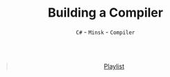 <div align='center'>

# Building a Compiler
`C#` - `Minsk` - `Compiler`

<br/>
<br/>

> [Playlist](https://youtube.com/playlist?list=PLRAdsfhKI4OWNOSfS7EUu5GRAVmze1t2y)
